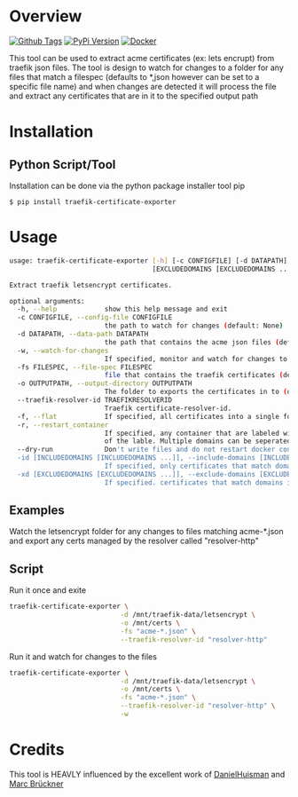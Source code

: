 # Overview

[![Github Tags](https://img.shields.io/github/v/tag/ravensorb/traefik-certificate-exporter?logo=github&logoColor=white)](https://github.com/ravensorb/traefik-certificate-exporter) [![PyPi Version](https://img.shields.io/pypi/v/traefik-certificate-exporter?color=g&label=pypi%20package&logo=pypi&logoColor=white)](https://pypi.org/project/traefik-certificate-exporter/) [![Docker](https://badgen.net/badge/icon/docker?icon=docker&label)](https://hub.docker.com/r/ravensorb/traefik-certificate-exporter)



This tool can be used to extract acme certificates (ex: lets encrupt) from traefik json files. The tool is design to watch for changes to a folder for any files that match a filespec (defaults to *,json however can be set to a specific file name) and when changes are detected it will process the file and extract any certificates that are in it to the specified output path

# Installation

## Python Script/Tool
Installation can be done via the python package installer tool pip
```
$ pip install traefik-certificate-exporter
```

# Usage

```bash
usage: traefik-certificate-exporter [-h] [-c CONFIGFILE] [-d DATAPATH] [-w] [-fs FILESPEC] [-o OUTPUTPATH] [--traefik-resolver-id TRAEFIKRESOLVERID] [-f] [-r] [--dry-run] [-id [INCLUDEDOMAINS [INCLUDEDOMAINS ...]] | -xd
                                    [EXCLUDEDOMAINS [EXCLUDEDOMAINS ...]]]

Extract traefik letsencrypt certificates.

optional arguments:
  -h, --help            show this help message and exit
  -c CONFIGFILE, --config-file CONFIGFILE
                        the path to watch for changes (default: None)
  -d DATAPATH, --data-path DATAPATH
                        the path that contains the acme json files (default: ./)
  -w, --watch-for-changes
                        If specified, monitor and watch for changes to acme files
  -fs FILESPEC, --file-spec FILESPEC
                        file that contains the traefik certificates (default: *.json)
  -o OUTPUTPATH, --output-directory OUTPUTPATH
                        The folder to exports the certificates in to (default: ./certs)
  --traefik-resolver-id TRAEFIKRESOLVERID
                        Traefik certificate-resolver-id.
  -f, --flat            If specified, all certificates into a single folder
  -r, --restart_container
                        If specified, any container that are labeled with 'com.github.ravensorb.traefik-certificate-exporter.domain-restart=<DOMAIN>' will be restarted if the domain name of a generated certificates matches the value
                        of the lable. Multiple domains can be seperated by ','
  --dry-run             Don't write files and do not restart docker containers.
  -id [INCLUDEDOMAINS [INCLUDEDOMAINS ...]], --include-domains [INCLUDEDOMAINS [INCLUDEDOMAINS ...]]
                        If specified, only certificates that match domains in this list will be extracted
  -xd [EXCLUDEDOMAINS [EXCLUDEDOMAINS ...]], --exclude-domains [EXCLUDEDOMAINS [EXCLUDEDOMAINS ...]]
                        If specified. certificates that match domains in this list will be ignored
```

## Examples
Watch the letsencrypt folder for any changes to files matching acme-*.json and export any certs managed by the resolver called "resolver-http"

## Script
Run it once and exite
```bash
traefik-certificate-exporter \
                            -d /mnt/traefik-data/letsencrypt \
                            -o /mnt/certs \
                            -fs "acme-*.json" \
                            --traefik-resolver-id "resolver-http" 
```

Run it and watch for changes to the files
```bash
traefik-certificate-exporter \
                            -d /mnt/traefik-data/letsencrypt \
                            -o /mnt/certs \
                            -fs "acme-*.json" \
                            --traefik-resolver-id "resolver-http" \
                            -w
```

# Credits
This tool is HEAVLY influenced by the excellent work of [DanielHuisman](https://github.com/DanielHuisman) and [Marc Brückner](https://github.com/SnowMB)